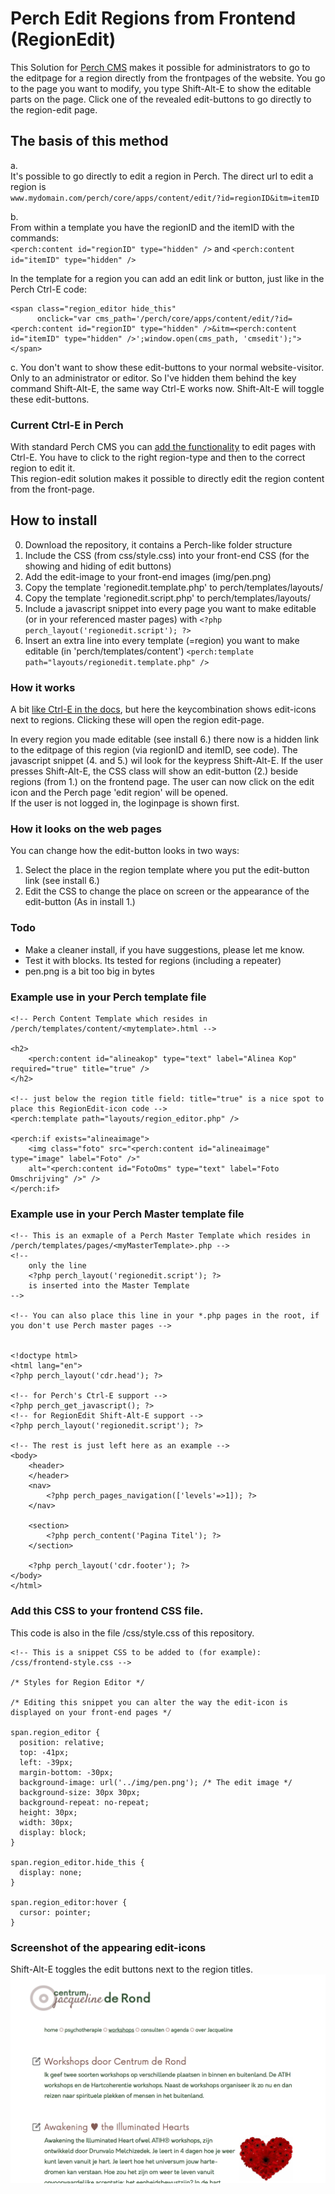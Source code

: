 # Perch Edit Regions from Frontend (RegionEdit)   

This Solution for [Perch CMS](http://grabaperch.com) makes it possible for administrators to go to the editpage for a region directly from the frontpages of the website. 
You go to the page you want to modify, you type Shift-Alt-E to show the editable parts on the page. Click one of the revealed edit-buttons to go directly to the region-edit page. 

## The basis of this method
a.  
It's possible to go directly to edit a region in Perch. The direct url to edit a region is   
`www.mydomain.com/perch/core/apps/content/edit/?id=regionID&itm=itemID`

b.  
From within a template you have the regionID and the itemID with the commands:  
`<perch:content id="regionID" type="hidden" />` and `<perch:content id="itemID" type="hidden" />`
  
  
In the template for a region you can add an edit link or button, just like in the Perch Ctrl-E code:
~~~
<span class="region_editor hide_this" 
	  onclick="var cms_path='/perch/core/apps/content/edit/?id=<perch:content id="regionID" type="hidden" />&itm=<perch:content id="itemID" type="hidden" />';window.open(cms_path, 'cmsedit');">
</span>
~~~  
  
c.
You don't want to show these edit-buttons to your normal website-visitor. Only to an administrator or editor.
So I've hidden them behind the key command Shift-Alt-E, the same way Ctrl-E works now.
Shift-Alt-E will toggle these edit-buttons.


### Current Ctrl-E in Perch
With standard Perch CMS you can [add the functionality](https://docs.grabaperch.com/video/v/perch-editing-shortcuts/) to edit pages with Ctrl-E. You have to click to the right region-type and then to the correct region to edit it.  
This region-edit solution makes it possible to directly edit the region content from the front-page.
  
  

## How to install
0. Download the repository, it contains a Perch-like folder structure
1. Include the CSS (from css/style.css) into your front-end CSS (for the showing and hiding of edit buttons)
2. Add the edit-image to your front-end images (img/pen.png)   
3. Copy the template 'regionedit.template.php' to perch/templates/layouts/
4. Copy the template 'regionedit.script.php' to perch/templates/layouts/
5. Include a javascript snippet into every page you want to make editable (or in your referenced master pages) with 
`<?php perch_layout('regionedit.script'); ?>`
6. Insert an extra line into every template (=region) you want to make editable (in 'perch/templates/content') 
`<perch:template path="layouts/regionedit.template.php" />`


### How it works
A bit [like Ctrl-E in the docs](https://docs.grabaperch.com/video/v/perch-editing-shortcuts/), but here the keycombination shows edit-icons next to regions. Clicking these will open the region edit-page.

In every region you made editable (see install 6.) there now is a hidden link to the editpage of this region (via regionID and itemID, see code).
The javascript snippet (4. and 5.) wil look for the keypress Shift-Alt-E. If the user presses Shift-Alt-E, the CSS class will show an edit-button (2.) beside regions (from 1.) on the frontend page. 
The user can now click on the edit icon and the Perch page 'edit region' will be opened.   
If the user is not logged in, the loginpage is shown first. 


### How it looks on the web pages
You can change how the edit-button looks in two ways:
1. Select the place in the region template where you put the edit-button link (see install 6.)
2. Edit the CSS to change the place on screen or the appearance of the edit-button (As in install 1.)


### Todo   
- Make a cleaner install, if you have suggestions, please let me know.
- Test it with blocks. Its tested for regions (including a repeater)
- pen.png is a bit too big in bytes


### Example use in your Perch template file
~~~
<!-- Perch Content Template which resides in /perch/templates/content/<mytemplate>.html -->

<h2>
	<perch:content id="alineakop" type="text" label="Alinea Kop" required="true" title="true" />
</h2>

<!-- just below the region title field: title="true" is a nice spot to place this RegionEdit-icon code -->
<perch:template path="layouts/region_editor.php" />

<perch:if exists="alineaimage">
	<img class="foto" src="<perch:content id="alineaimage" type="image" label="Foto" />" 
	alt="<perch:content id="FotoOms" type="text" label="Foto Omschrijving" />" />
</perch:if>
~~~


### Example use in your Perch Master template file
~~~
<!-- This is an exmaple of a Perch Master Template which resides in /perch/templates/pages/<myMasterTemplate>.php -->
<!-- 
    only the line 
    <?php perch_layout('regionedit.script'); ?>
    is inserted into the Master Template
-->

<!-- You can also place this line in your *.php pages in the root, if you don't use Perch master pages -->


<!doctype html>
<html lang="en">
<?php perch_layout('cdr.head'); ?>

<!-- for Perch's Ctrl-E support -->
<?php perch_get_javascript(); ?>  
<!-- for RegionEdit Shift-Alt-E support -->
<?php perch_layout('regionedit.script'); ?>

<!-- The rest is just left here as an example -->
<body>
	<header>
	</header>
	<nav>
        <?php perch_pages_navigation(['levels'=>1]); ?>
	</nav>

	<section>
		<?php perch_content('Pagina Titel'); ?>
	</section>

	<?php perch_layout('cdr.footer'); ?>
</body>
</html>
~~~


### Add this CSS to your frontend CSS file.
This code is also in the file /css/style.css of this repository. 

~~~
<!-- This is a snippet CSS to be added to (for example): /css/frontend-style.css -->

/* Styles for Region Editor */

/* Editing this snippet you can alter the way the edit-icon is displayed on your front-end pages */ 

span.region_editor { 
  position: relative;
  top: -41px;
  left: -39px;
  margin-bottom: -30px;
  background-image: url('../img/pen.png'); /* The edit image */
  background-size: 30px 30px;
  background-repeat: no-repeat;
  height: 30px;
  width: 30px;
  display: block;
}

span.region_editor.hide_this {
  display: none;
}

span.region_editor:hover {
  cursor: pointer;
}
~~~


### Screenshot of the appearing edit-icons 
Shift-Alt-E toggles the edit buttons next to the region titles.
![Screenshots Region Edit icons](/screenshot/Screenshot_EditMode.png?raw=true "Shift-Alt-E shows the region edit buttons")
